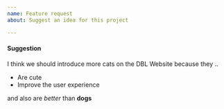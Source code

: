 ```yaml
---
name: Feature request
about: Suggest an idea for this project

---
```


#### Suggestion

I think we should introduce more cats on the DBL Website because they ..

- Are cute
- Improve the user experience

and also are *better* than **dogs**
